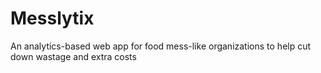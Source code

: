 # Messlytix
An analytics-based web app for food mess-like organizations to help cut down wastage and extra costs
